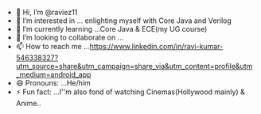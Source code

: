 - 👋 Hi, I’m @raviez11
- 👀 I’m interested in ... enlighting myself with Core Java and Verilog 
- 🌱 I’m currently learning ...Core Java & ECE(my UG course)
- 💞️ I’m looking to collaborate on ...
- 📫 How to reach me ...https://www.linkedin.com/in/ravi-kumar-546338327?utm_source=share&utm_campaign=share_via&utm_content=profile&utm_medium=android_app
- 😄 Pronouns: ...He/him
- ⚡ Fun fact: ...I''m also fond of watching Cinemas(Hollywood mainly) & Anime..

<!---
raviez11/raviez11 is a ✨ special ✨ repository because its `README.md` (this file) appears on your GitHub profile.
You can click the Preview link to take a look at your changes.
--->
